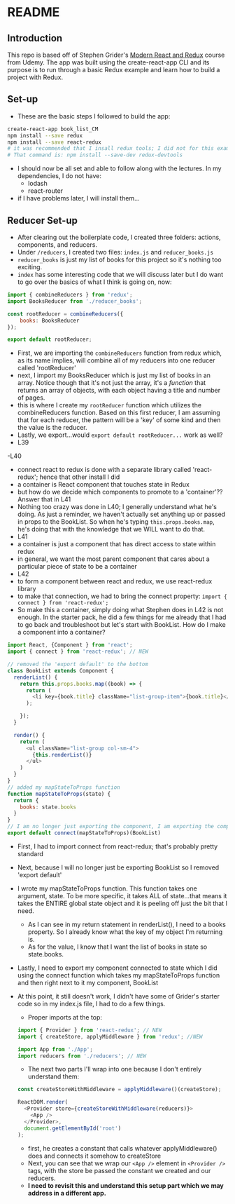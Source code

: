 # README

## Introduction
This repo is based off of Stephen Grider's [Modern React and Redux](#) course from Udemy.
The app was built using the create-react-app CLI and its purpose is to run through a basic
Redux example and learn how to build a project with Redux.

## Set-up
- These are the basic steps I followed to build the app:

```sh
create-react-app book_list_CM
npm install --save redux
npm install --save react-redux
# it was recommended that I insall redux tools; I did not for this example.
# That command is: npm install --save-dev redux-devtools
```
- I should now be all set and able to follow along with the lectures.  In my dependencies, 
I do not have:
  - lodash
  - react-router
- if I have problems later, I will install them...

## Reducer Set-up
- After clearing out the boilerplate code, I created three folders: actions, components, and
reducers.
- Under `/reducers`, I created two files: `index.js` and `reducer_books.js`
- `reducer_books` is just my list of books for this project so it's nothing too exciting.
- `index` has some interesting code that we will discuss later but I do want to go over the
basics of what I think is going on, now:

```javascript
import { combineReducers } from 'redux';
import BooksReducer from './reducer_books';

const rootReducer = combineReducers({
	books: BooksReducer
});

export default rootReducer;
```

  - First, we are importing the `combineReducers` function from redux which, as its name implies,
  will combine all of my reducers into one reducer called 'rootReducer'
  - next, I import my BooksReducer which is just my list of books in an array.  Notice though that
  it's not just the array, it's a _function_ that returns an array of objects, with each object
  having a title and number of pages.
  - this is where I create my `rootReducer` function which utilizes the combineReducers function.
  Based on this first reducer, I am assuming that for each reducer, the pattern will be a 'key' of
  some kind and then the value is the reducer.
  - Lastly, we export...would `export default rootReducer...` work as well?
  - L39

-L40
- connect react to redux is done with a separate library called 'react-redux'; hence that other
install I did
- a container is React component that touches state in Redux
- but how do we decide which components to promote to a 'container'??  Answer that in L41
- Nothing too crazy was done in L40; I generally understand what he's doing.  As just a reminder,
we haven't actually set anything up or passed in props to the BookList.  So when he's typing
`this.props.books.map`, he's doing that with the knowledge that we WILL want to do that.
- L41
- a container is just a component that has direct access to state within redux
- in general, we want the most parent component that cares about a particular piece of state to be a
container
- L42
- to form a component between react and redux, we use react-redux library
- to make that connection, we had to bring the connect property:
`import { connect } from 'react-redux';`
- So make this a container, simply doing what Stephen does in L42 is not enough.  In the starter pack, 
he did a few things for me already that I had to go back and troubleshoot but let's start with BookList.
How do I make a component into a container?

```javascript
import React, {Component } from 'react';
import { connect } from 'react-redux'; // NEW

// removed the 'export default' to the bottom
class BookList extends Component {
  renderList() {
    return this.props.books.map((book) => {
      return (
        <li key={book.title} className="list-group-item">{book.title}</li>
      );

    });
  }

  render() {
    return (
      <ul className="list-group col-sm-4">
        {this.renderList()}
      </ul>
    )
  }
}
// added my mapStateToProps function
function mapStateToProps(state) {
  return {
    books: state.books
  }
}
// I am no longer just exporting the component, I am exporting the component connected to state
export default connect(mapStateToProps)(BookList)
```
- First, I had to import connect from react-redux; that's probably pretty standard
- Next, because I will no longer just be exporting BookList so I removed 'export default'
- I wrote my mapStateToProps function.  This function takes one argument, state.  To be more specific, 
it takes ALL of state...that means it takes the ENTIRE global state object and it is peeling off just the
bit that I need.
  - As I can see in my return statement in renderList(), I need to a books property.  So I already know what
  the key of my object I'm returning is.
  - As for the value, I know that I want the list of books in state so state.books.
- Lastly, I need to export my component connected to state which I did using the connect function which takes
my mapStateToProps function and then right next to it my component, BookList
- At this point, it still doesn't work, I didn't have some of Grider's starter code so in my index.js file, I had 
to do a few things.
  - Proper imports at the top:

  ```javascript
  import { Provider } from 'react-redux'; // NEW
  import { createStore, applyMiddleware } from 'redux'; //NEW

  import App from './App';
  import reducers from './reducers'; // NEW
  ```
  - The next two parts I'll wrap into one because I don't entirely understand them:

  ```javascript
  const createStoreWithMiddleware = applyMiddleware()(createStore);

  ReactDOM.render(
    <Provider store={createStoreWithMiddleware(reducers)}>
      <App />
    </Provider>,
    document.getElementById('root')
  );
  ```
  - first, he creates a constant that calls whatever applyMiddleware() does and connects it somehow to
  createStore
  - Next, you can see that we wrap our `<App />` element in `<Provider />` tags, with the store be passed
  the constant we created and our reducers.
  - **I need to revisit this and understand this setup part which we may address in a different app.**

